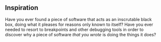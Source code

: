 
## Inspiration

Have you ever found a piece of software that acts as an inscrutable black box, doing what it pleases for reasons only known to itself? Have you ever needed to resort to breakpoints and other debugging tools in order to discover why a piece of software *that you wrote* is doing the things it does?


